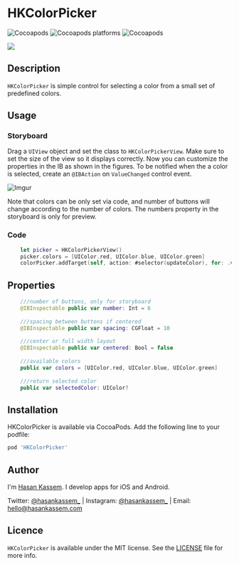 # HKColorPicker
![Cocoapods](https://img.shields.io/cocoapods/v/HKColorPicker)
![Cocoapods platforms](https://img.shields.io/cocoapods/p/HKColorPicker)
![Cocoapods](https://img.shields.io/cocoapods/l/HKColorPicker)

![](https://media.giphy.com/media/jTqtcw99mBmOkUx6hk/giphy.gif)
## Description
`HKColorPicker` is  simple control for selecting a color from a small set of predefined colors.


## Usage
### Storyboard
Drag a `UIView` object and set the class to `HKColorPickerView`. 
Make sure to set the size of the view so it displays correctly. Now you can customize the 
properties in the IB as shown in the figures.
To be notified when the a color is selected, create an `@IBAction` on `ValueChanged` control event.

![Imgur](https://imgur.com/axb7Tnr.png)

Note that colors can be only set via code, and number of buttons will change according to the number of colors. The numbers property in the storyboard is only for preview.

### Code
```swift
	let picker = HKColorPickerView()
	picker.colors = [UIColor.red, UIColor.blue, UIColor.green]
	colorPicker.addTarget(self, action: #selector(updateColor), for: .valueChanged)
```

## Properties

```swift
	///number of buttons, only for storyboard
	@IBInspectable public var number: Int = 6
	
	///spacing between buttons if centered
	@IBInspectable public var spacing: CGFloat = 10
	
	///center or full width layout
	@IBInspectable public var centered: Bool = false
	
	///available colors
	public var colors = [UIColor.red, UIColor.blue, UIColor.green]
	
	///return selected color
	public var selectedColor: UIColor?
```


## Installation
HKColorPicker is available via CocoaPods. Add the following line to your podfile:
```ruby
pod 'HKColorPicker'
```


## Author
I'm [Hasan Kassem](https://hasankassem.com). I develop apps for iOS and Android.

Twitter: [@hasankassem_](https://twitter.com/hasankassem_) | Instagram: [@hasankassem_](https://instagram.com/hasankassem_) | Email: [hello@hasankassem.com](mailto:hello@hasankassem.com)  

## Licence

`HKColorPicker` is available under the MIT license. See the [LICENSE](LICENSE) file for more info.
